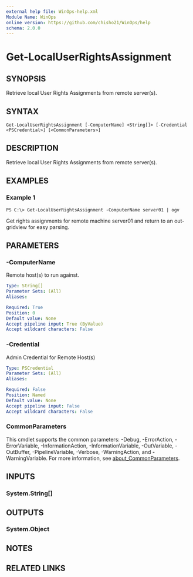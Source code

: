 ```yaml
---
external help file: WinOps-help.xml
Module Name: WinOps
online version: https://github.com/chisho21/WinOps/help
schema: 2.0.0
---
```


# Get-LocalUserRightsAssignment

## SYNOPSIS
Retrieve local User Rights Assignments from remote server(s).

## SYNTAX

```
Get-LocalUserRightsAssignment [-ComputerName] <String[]> [-Credential <PSCredential>] [<CommonParameters>]
```

## DESCRIPTION
Retrieve local User Rights Assignments from remote server(s).

## EXAMPLES

### Example 1
```
PS C:\> Get-LocalUserRightsAssignment -ComputerName server01 | ogv
```

Get rights assignments for remote machine server01 and return to an out-gridview for easy parsing.

## PARAMETERS

### -ComputerName
Remote host(s) to run against.

```yaml
Type: String[]
Parameter Sets: (All)
Aliases:

Required: True
Position: 0
Default value: None
Accept pipeline input: True (ByValue)
Accept wildcard characters: False
```

### -Credential
Admin Credential for Remote Host(s)

```yaml
Type: PSCredential
Parameter Sets: (All)
Aliases:

Required: False
Position: Named
Default value: None
Accept pipeline input: False
Accept wildcard characters: False
```

### CommonParameters
This cmdlet supports the common parameters: -Debug, -ErrorAction, -ErrorVariable, -InformationAction, -InformationVariable, -OutVariable, -OutBuffer, -PipelineVariable, -Verbose, -WarningAction, and -WarningVariable. For more information, see [about_CommonParameters](http://go.microsoft.com/fwlink/?LinkID=113216).

## INPUTS

### System.String[]
## OUTPUTS

### System.Object
## NOTES

## RELATED LINKS

